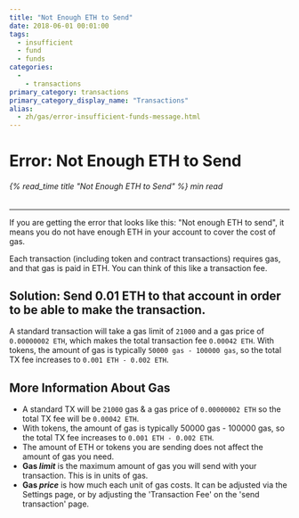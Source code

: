 ```yaml
---
title: "Not Enough ETH to Send"
date: 2018-06-01 00:01:00
tags:
  - insufficient
  - fund
  - funds
categories:
  - 
    - transactions
primary_category: transactions
primary_category_display_name: "Transactions"
alias:
  - zh/gas/error-insufficient-funds-message.html
---
```


# **Error: Not Enough ETH to Send**

###### {% read_time title "Not Enough ETH to Send" %} min read

* * *

If you are getting the error that looks like this: "Not enough ETH to send", it means you do not have enough ETH in your account to cover the cost of gas.

Each transaction (including token and contract transactions) requires gas, and that gas is paid in ETH. You can think of this like a transaction fee.

## **Solution: Send 0.01 ETH to that account in order to be able to make the transaction.**

A standard transaction will take a gas limit of `21000` and a gas price of `0.00000002 ETH`, which makes the total transaction fee `0.00042 ETH`. With tokens, the amount of gas is typically `50000 gas - 100000 gas`, so the total TX fee increases to `0.001 ETH - 0.002 ETH`.

## **More Information About Gas**

-   A standard TX will be `21000` gas & a gas price of `0.00000002 ETH` so the total TX fee will be `0.00042 ETH`.
-   With tokens, the amount of gas is typically 50000 gas - 100000 gas, so the total TX fee increases to `0.001 ETH - 0.002 ETH`.
-   The amount of ETH or tokens you are sending does not affect the amount of gas you need.
-   **Gas _limit_** is the maximum amount of gas you will send with your transaction. This is in units of gas.
-   **Gas _price_** is how much each unit of gas costs. It can be adjusted via the Settings page, or by adjusting the 'Transaction Fee' on the 'send transaction' page. 
